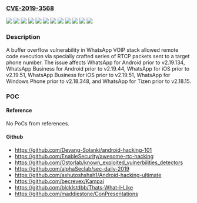 ### [CVE-2019-3568](https://cve.mitre.org/cgi-bin/cvename.cgi?name=CVE-2019-3568)
![](https://img.shields.io/static/v1?label=Product&message=WhatsApp%20Business%20for%20Android&color=blue)
![](https://img.shields.io/static/v1?label=Product&message=WhatsApp%20Business%20for%20iOS&color=blue)
![](https://img.shields.io/static/v1?label=Product&message=WhatsApp%20for%20Android&color=blue)
![](https://img.shields.io/static/v1?label=Product&message=WhatsApp%20for%20Tizen&color=blue)
![](https://img.shields.io/static/v1?label=Product&message=WhatsApp%20for%20Windows%20Phone&color=blue)
![](https://img.shields.io/static/v1?label=Product&message=WhatsApp%20for%20iOS&color=blue)
![](https://img.shields.io/static/v1?label=Version&message=!%3D%3E%202.18.15%20&color=brighgreen)
![](https://img.shields.io/static/v1?label=Version&message=!%3D%3E%202.18.348%20&color=brighgreen)
![](https://img.shields.io/static/v1?label=Version&message=!%3D%3E%202.19.134%20&color=brighgreen)
![](https://img.shields.io/static/v1?label=Version&message=!%3D%3E%202.19.44%20&color=brighgreen)
![](https://img.shields.io/static/v1?label=Version&message=!%3D%3E%202.19.51%20&color=brighgreen)
![](https://img.shields.io/static/v1?label=Vulnerability&message=Heap-based%20Buffer%20Overflow%20(CWE-122)&color=brighgreen)

### Description

A buffer overflow vulnerability in WhatsApp VOIP stack allowed remote code execution via specially crafted series of RTCP packets sent to a target phone number. The issue affects WhatsApp for Android prior to v2.19.134, WhatsApp Business for Android prior to v2.19.44, WhatsApp for iOS prior to v2.19.51, WhatsApp Business for iOS prior to v2.19.51, WhatsApp for Windows Phone prior to v2.18.348, and WhatsApp for Tizen prior to v2.18.15.

### POC

#### Reference
No PoCs from references.

#### Github
- https://github.com/Devang-Solanki/android-hacking-101
- https://github.com/EnableSecurity/awesome-rtc-hacking
- https://github.com/Ostorlab/known_exploited_vulnerbilities_detectors
- https://github.com/alphaSeclab/sec-daily-2019
- https://github.com/ashutoshshah1/Android-hacking-ultimate
- https://github.com/becrevex/Kampai
- https://github.com/blcklstdbb/Thats-What-I-Like
- https://github.com/maddiestone/ConPresentations

